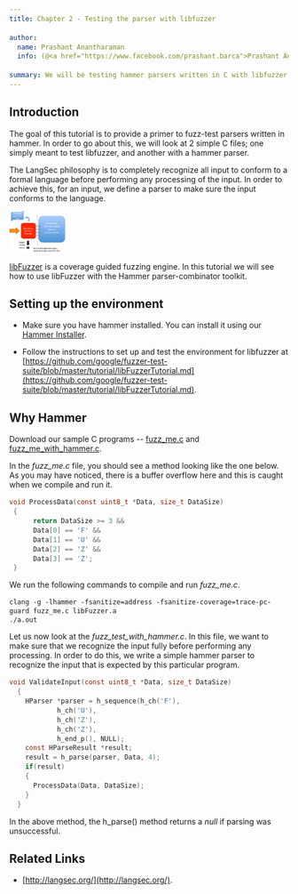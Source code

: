 ```yaml
---
title: Chapter 2 - Testing the parser with libfuzzer

author:
  name: Prashant Anantharaman
  info: (@<a href="https://www.facebook.com/prashant.barca">Prashant Anantharaman</a>)
  
summary: We will be testing hammer parsers written in C with libfuzzer to expose common C stack overflows, buffer overflows, memory leaks, etc.
---
```


## Introduction

The goal of this tutorial is to provide a primer to fuzz-test parsers written in hammer. In order to go about this, we will look at 2 simple C files; one simply meant to test libfuzzer, and another with a hammer parser.

The LangSec philosophy is to completely recognize all input to conform to a formal language before performing any processing of the input. In order to achieve this, for an input, we define a parser to make sure the input conforms to the language.

<img src="/pattern.png" style="width:20%;"/>

[libFuzzer](https://github.com/google/fuzzer-test-suite/blob/master/tutorial/libFuzzerTutorial.md) is a coverage guided fuzzing engine. In this tutorial we will see how to use libFuzzer with the Hammer parser-combinator toolkit.

## Setting up the environment

- Make sure you have hammer installed. You can install it using our [Hammer Installer](https://github.com/prashantbarca/hammer-installer).

- Follow the instructions to set up and test the environment for libfuzzer at [https://github.com/google/fuzzer-test-suite/blob/master/tutorial/libFuzzerTutorial.md](https://github.com/google/fuzzer-test-suite/blob/master/tutorial/libFuzzerTutorial.md).

## Why Hammer

Download our sample C programs -- [fuzz_me.c](/fuzz_me.c) and [fuzz_me_with_hammer.c](/fuzz_me_with_hammer.c).

In the _fuzz_me.c_ file, you should see a method looking like the one below. As you may have noticed, there is a buffer overflow here and this is caught when we compile and run it.


```c
void ProcessData(const uint8_t *Data, size_t DataSize)
 {       
      return DataSize >= 3 &&
      Data[0] == 'F' &&
      Data[1] == 'U' &&
      Data[2] == 'Z' &&
      Data[3] == 'Z';
 }
```

We run the following commands to compile and run _fuzz_me.c_.

```shell
clang -g -lhammer -fsanitize=address -fsanitize-coverage=trace-pc-guard fuzz_me.c libFuzzer.a
./a.out
```

Let us now look at the _fuzz_test_with_hammer.c_. In this file, we want to make sure that we recognize the input fully before performing any processing. In order to do this, we write a simple hammer parser to recognize the input that is expected by this particular program.

```c
void ValidateInput(const uint8_t *Data, size_t DataSize) 
  {
    HParser *parser = h_sequence(h_ch('F'),
    	    h_ch('U'),
            h_ch('Z'),
            h_ch('Z'),
            h_end_p(), NULL);
    const HParseResult *result;
    result = h_parse(parser, Data, 4); 
    if(result)
    {
      ProcessData(Data, DataSize);
    }
  }
```

In the above method, the h_parse() method returns a _null_ if parsing was unsuccessful.

## Related Links

- [http://langsec.org/](http://langsec.org/).